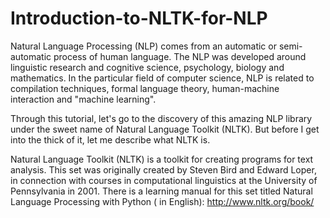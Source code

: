 # Introduction-to-NLTK-for-NLP
Natural Language Processing (NLP) comes from an automatic or semi-automatic process of human language. The NLP was developed around linguistic research and cognitive science, psychology, biology and mathematics. In the particular field of computer science, NLP is related to compilation techniques, formal language theory, human-machine interaction and "machine learning".

Through this tutorial, let's go to the discovery of this amazing NLP library under the sweet name of Natural Language Toolkit (NLTK). But before I get into the thick of it, let me describe what NLTK is.

Natural Language Toolkit (NLTK) is a toolkit for creating programs for text analysis. This set was originally created by Steven Bird and Edward Loper, in connection with courses in computational linguistics at the University of Pennsylvania in 2001. There is a learning manual for this set titled Natural Language Processing with Python ( in English): 
http://www.nltk.org/book/
